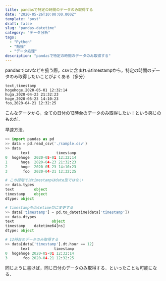 ```yaml
---
title: pandasで特定の時間のデータのみ取得する
date: "2020-05-26T10:00:00.000Z"
template: "post"
draft: false
slug: "pandas-datetime"
category: "データ分析"
tags:
  - "Python"
  - "勉強"
  - "データ処理"
description: "pandasで特定の時間のデータのみ取得する"
---
```


pandasでcsvなどを扱う際，csvに含まれるtimestampから，特定の時間のデータのみ取得したいことがよくある（多分）

```text
text,timestamp
hogehoge,2020-05-01 12:32:14
huga,2020-04-23 21:32:23
hoge,2020-05-23 14:10:23
foo,2020-04-21 12:32:25
```

こんなデータから，全ての日付の12時台のデータのみ取得したい！という感じのものだ．

早速方法．
```python
>> import pandas as pd
>> data = pd.read_csv('./sample.csv')
>> data
       text            timestamp
0  hogehoge  2020-05-01 12:32:14
1      huga  2020-04-23 21:32:23
2      hoge  2020-05-23 14:10:23
3       foo  2020-04-21 12:32:25

# この段階ではtimestampはdate型ではない
>> data.types
text         object
timestamp    object
dtype: object

# timestampをdatetime型に変更する
>> data['timestamp'] = pd.to_datetime(data['timestamp'])
>> data.dtypes
text                 object
timestamp    datetime64[ns]
dtype: object

# 12時台のデータのみ取得する
>> data[data['timestamp'].dt.hour == 12]
       text           timestamp
0  hogehoge 2020-05-01 12:32:14
3       foo 2020-04-21 12:32:25
```

同じように書けば，同じ日付のデータのみ取得する．といったことも可能になる．
